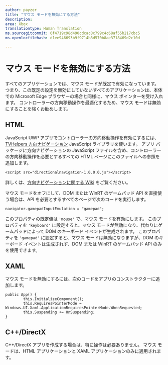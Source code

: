```yaml
---
author: payzer
title: "マウス モードを無効にする方法"
description: 
area: Xbox
translationtype: Human Translation
ms.sourcegitcommit: 6f4719c98d490cdcac8c799c4c68af55b217cbc5
ms.openlocfilehash: d1ee946693b9f9714b8d570b8ae3718469d2c10d

---
```


# マウス モードを無効にする方法
すべてのアプリケーションでは、マウス モードが既定で有効になっています。 つまり、この既定の設定を無効にしていないすべてのアプリケーションは、本体での Microsoft Edge ブラウザーの場合と同様に、マウス ポインターを受け入れます。 コントローラーの方向移動操作を最適化するため、マウス モードは無効にすることを強くお勧めします。   
   
## HTML   
JavaScript UWP アプリでコントローラーの方向移動操作を有効にするには、[TVHelpers 方向ナビゲーション](https://github.com/Microsoft/TVHelpers/wiki/Using-DirectionalNavigation) JavaScript ライブラリを使います。 アプリ パッケージに方向ナビゲーションの JavaScript ファイルを含め、コントローラーの方向移動操作を必要とするすべての HTML ページにこのファイルへの参照を追加します。
```code
<script src="directionalnavigation-1.0.0.0.js"></script>
```
詳しくは、[方向ナビゲーションに関する Wiki](https://github.com/Microsoft/TVHelpers/wiki/Using-DirectionalNavigation) をご覧ください。

マウス モードをオフにして、DOM または WinRT のゲームパッド API を直接使う場合は、API を必要とするすべてのページで次のコードを実行します。 
   
```code
navigator.gamepadInputEmulation = "gamepad";
```   

このプロパティの既定値は ```'mouse'``` で、マウス モードを有効にします。 このプロパティを ```'keyboard'``` に設定すると、マウス モードが無効になり、代わりにゲームパッドによって DOM のキーボード イベントが生成されます。 このプロパティを ```'gamepad'``` に設定すると、マウス モードは無効になりますが、DOM のキーボード イベントは生成されず、DOM または WinRT のゲームパッド API のみを使用できます。

## XAML    
マウス モードを無効にするには、次のコードをアプリのコンストラクターに追加します。   
   
```code
public App() {
        this.InitializeComponent();
        this.RequiresPointerMode = Windows.UI.Xaml.ApplicationRequiresPointerMode.WhenRequested;
        this.Suspending += OnSuspending;
}
```

## C++/DirectX   
C++/DirectX アプリを作成する場合は、特に操作は必要ありません。 マウス モードは、HTML アプリケーションと XAML アプリケーションのみに適用されます。



<!--HONumber=Jul16_HO1-->


